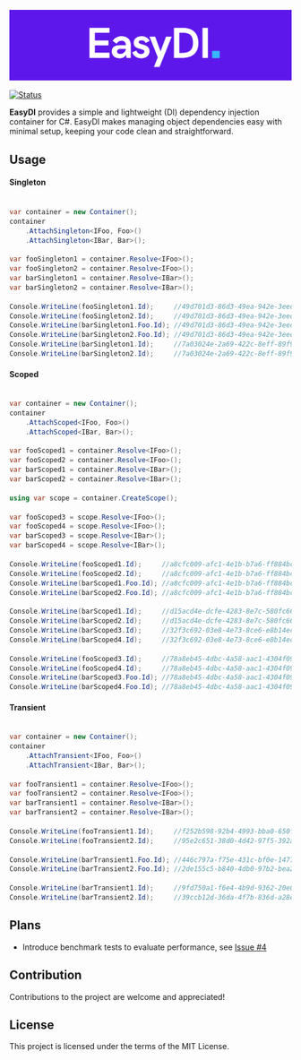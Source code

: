 ![logo](/assets/EasyDI.logo.png)

[![Status](https://github.com/KrzysztofBorowiecki/EasyDI/actions/workflows/CI.yml/badge.svg)](https://github.com/KrzysztofBorowiecki/EasyDI/actions/workflows/CI.yml)

**EasyDI** provides a simple and lightweight (DI) dependency injection container for C#. EasyDI makes managing object dependencies easy with minimal setup, keeping your code clean and straightforward.

## Usage
#### Singleton
```c#

var container = new Container();
container
    .AttachSingleton<IFoo, Foo>()
    .AttachSingleton<IBar, Bar>();

var fooSingleton1 = container.Resolve<IFoo>();
var fooSingleton2 = container.Resolve<IFoo>();
var barSingleton1 = container.Resolve<IBar>();
var barSingleton2 = container.Resolve<IBar>();

Console.WriteLine(fooSingleton1.Id);     //49d701d3-86d3-49ea-942e-3eedd08eeaa0
Console.WriteLine(fooSingleton2.Id);     //49d701d3-86d3-49ea-942e-3eedd08eeaa0
Console.WriteLine(barSingleton1.Foo.Id); //49d701d3-86d3-49ea-942e-3eedd08eeaa0
Console.WriteLine(barSingleton2.Foo.Id); //49d701d3-86d3-49ea-942e-3eedd08eeaa0
Console.WriteLine(barSingleton1.Id);     //7a03024e-2a69-422c-8eff-89f9c1a812e1
Console.WriteLine(barSingleton2.Id);     //7a03024e-2a69-422c-8eff-89f9c1a812e1

```

#### Scoped

```c#

var container = new Container();
container
    .AttachScoped<IFoo, Foo>()
    .AttachScoped<IBar, Bar>();

var fooScoped1 = container.Resolve<IFoo>();
var fooScoped2 = container.Resolve<IFoo>();
var barScoped1 = container.Resolve<IBar>();
var barScoped2 = container.Resolve<IBar>();

using var scope = container.CreateScope();

var fooScoped3 = scope.Resolve<IFoo>();
var fooScoped4 = scope.Resolve<IFoo>();
var barScoped3 = scope.Resolve<IBar>();
var barScoped4 = scope.Resolve<IBar>();

Console.WriteLine(fooScoped1.Id);     //a8cfc009-afc1-4e1b-b7a6-ff884bc0c069
Console.WriteLine(fooScoped2.Id);     //a8cfc009-afc1-4e1b-b7a6-ff884bc0c069
Console.WriteLine(barScoped1.Foo.Id); //a8cfc009-afc1-4e1b-b7a6-ff884bc0c069
Console.WriteLine(barScoped2.Foo.Id); //a8cfc009-afc1-4e1b-b7a6-ff884bc0c069

Console.WriteLine(barScoped1.Id);     //d15acd4e-dcfe-4283-8e7c-580fc668e10d
Console.WriteLine(barScoped2.Id);     //d15acd4e-dcfe-4283-8e7c-580fc668e10d
Console.WriteLine(barScoped3.Id);     //32f3c692-03e8-4e73-8ce6-e8b14ec8b7a5
Console.WriteLine(barScoped4.Id);     //32f3c692-03e8-4e73-8ce6-e8b14ec8b7a5

Console.WriteLine(fooScoped3.Id);     //78a8eb45-4dbc-4a58-aac1-4304f09e4711
Console.WriteLine(fooScoped4.Id);     //78a8eb45-4dbc-4a58-aac1-4304f09e4711
Console.WriteLine(barScoped3.Foo.Id); //78a8eb45-4dbc-4a58-aac1-4304f09e4711
Console.WriteLine(barScoped4.Foo.Id); //78a8eb45-4dbc-4a58-aac1-4304f09e4711

```

#### Transient

```c#

var container = new Container();
container
    .AttachTransient<IFoo, Foo>()
    .AttachTransient<IBar, Bar>();

var fooTransient1 = container.Resolve<IFoo>();
var fooTransient2 = container.Resolve<IFoo>();
var barTransient1 = container.Resolve<IBar>();
var barTransient2 = container.Resolve<IBar>();

Console.WriteLine(fooTransient1.Id);     //f252b598-92b4-4993-bba0-650f5c0a648f
Console.WriteLine(fooTransient2.Id);     //95e2c651-38d0-4d42-97f5-392a965fcf5b

Console.WriteLine(barTransient1.Foo.Id); //446c797a-f75e-431c-bf0e-14778fbdbb61
Console.WriteLine(barTransient2.Foo.Id); //2de155c5-b840-4db0-97b2-bea247fccfde

Console.WriteLine(barTransient1.Id);     //9fd750a1-f6e4-4b9d-9362-20e0153a1c71
Console.WriteLine(barTransient2.Id);     //39ccb12d-36da-4f7b-836d-a28e15440f47

```

## Plans
- Introduce benchmark tests to evaluate performance, see [Issue #4](https://github.com/KrzysztofBorowiecki/EasyDI/issues/4)

## Contribution 
Contributions to the project are welcome and appreciated!

## License
This project is licensed under the terms of the MIT License.
